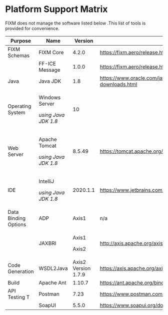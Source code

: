 # Platform Support Matrix

FIXM does not manage the software listed below .This list of tools is
provided for convenience.

<table>
<thead>
<tr class="header">
<th><strong>Purpose</strong></th>
<th><strong>Name</strong></th>
<th><strong>Version</strong></th>
<th><strong>Links</strong></th>
</tr>
</thead>
<tbody>
<tr class="odd">
<td>FIXM Schemas</td>
<td>FIXM Core</td>
<td>4.2.0</td>
<td><a href="https://fixm.aero/release.html?rel=FIXM-4.3.0&ret=core">https://fixm.aero/release.html?rel=FIXM-4.3.0&ret=core</a></td>
</tr>
<tr class="even">
<td></td>
<td>FF-ICE Message</td>
<td>1.0.0</td>
<td><a href="https://fixm.aero/release.html?rel=FFICE-Msg-1.1.0&ret=app">https://fixm.aero/release.html?rel=FFICE-Msg-1.1.0&ret=app</a></td>
</tr>
<tr class="odd">
<td>Java</td>
<td>Java JDK</td>
<td>1.8</td>
<td><a href="https://www.oracle.com/java/technologies/javase-jdk8-downloads.html"><u>https://www.oracle.com/java/technologies/javase-jdk8-downloads.html</u></a></td>
</tr>
<tr class="even">
<td>Operating System</td>
<td><p>Windows Server</p>
<p><em>using Java JDK 1.8</em></p></td>
<td>10</td>
<td></td>
</tr>
<tr class="odd">
<td>Web Server</td>
<td><p>Apache Tomcat</p>
<p><em>using Java JDK 1.8</em></p></td>
<td>8.5.49</td>
<td><a href="https://tomcat.apache.org/download-80.cgi"><u>https://tomcat.apache.org/download-80.cgi</u></a></td>
</tr>
<tr class="even">
<td>IDE</td>
<td><p>IntelliJ</p>
<p><em>using Java JDK 1.8</em></p></td>
<td>2020.1.1</td>
<td><a href="https://www.jetbrains.com/idea/download/#section=windows"><u>https://www.jetbrains.com/idea/download/#section=windows</u></a></td>
</tr>
<tr class="odd">
<td>Data Binding Options</td>
<td>ADP</td>
<td>Axis1</td>
<td>n/a</td>
</tr>
<tr class="even">
<td></td>
<td>JAXBRI</td>
<td><p>Axis1</p>
<p>Axis2</p></td>
<td><a href="http://axis.apache.org/axis2/java/core/download.cgi">http://axis.apache.org/axis2/java/core/download.cgi</a></td>
</tr>
<tr class="odd">
<td>Code Generation</td>
<td>WSDL2Java</td>
<td>Axis2 Version 1.7.9</td>
<td><a href="https://axis.apache.org/axis2/java/core/docs/quickstartguide.html"><u>https://axis.apache.org/axis2/java/core/docs/quickstartguide.html</u></a></td>
</tr>
<tr class="even">
<td>Build</td>
<td>Apache Ant</td>
<td>1.10.7</td>
<td><a href="https://ant.apache.org/bindownload.cgi"><u>https://ant.apache.org/bindownload.cgi</u></a></td>
</tr>
<tr class="odd">
<td>API Testing T</td>
<td>Postman</td>
<td>7.23</td>
<td><a href="https://www.postman.com/downloads/"><u>https://www.postman.com/downloads/</u></a></td>
</tr>
<tr class="even">
<td></td>
<td>SoapUI</td>
<td>5.5.0</td>
<td><a href="https://www.soapui.org/downloads/soapui.html"><u>https://www.soapui.org/downloads/soapui.html</u></a></td>
</tr>
</tbody>
</table>
